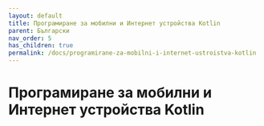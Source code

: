 ```yaml
---
layout: default
title: Програмиране за мобилни и Интернет устройства Kotlin
parent: Български
nav_order: 5
has_children: true
permalink: /docs/programirane-za-mobilni-i-internet-ustroistva-kotlin
---
```


# Програмиране за мобилни и Интернет устройства Kotlin

